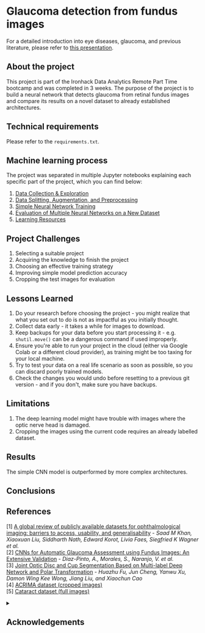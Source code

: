 # Glaucoma detection from fundus images
For a detailed introduction into eye diseases, glaucoma, and previous literature, please refer to [this presentation](link-to-presentation-on-GitHub).

## About the project
This project is part of the Ironhack Data Analytics Remote Part Time bootcamp and was completed in 3 weeks. The purpose of the project is to build a neural network that detects glaucoma from retinal fundus images and compare its results on a novel dataset to already established architectures.

## Technical requirements
Please refer to the `requirements.txt`.

## Machine learning process
The project was separated in multiple Jupyter notebooks explaining each specific part of the project, which you can find below:

1. [Data Collection & Exploration](https://github.com/sabinagio/do-you-see-what-AI-see/blob/master/1-data-collection-and-exploration.ipynb)
2. [Data Splitting, Augmentation, and Preprocessing](https://github.com/sabinagio/do-you-see-what-AI-see/blob/master/2-data-splitting-and-augmentation.ipynb)
3. [Simple Neural Network Training](https://github.com/sabinagio/do-you-see-what-AI-see/blob/master/3-simple-CNN-model-acrima-training.ipynb)  
4. [Evaluation of Multiple Neural Networks on a New Dataset](https://github.com/sabinagio/do-you-see-what-AI-see/blob/master/4-acrima-models-evaluation.ipynb)  
5. [Learning Resources](https://github.com/sabinagio/do-you-see-what-AI-see/blob/master/learning-resources.md)

## Project Challenges 
1. Selecting a suitable project
2. Acquiring the knowledge to finish the project
3. Choosing an effective training strategy 
4. Improving simple model prediction accuracy
5. Cropping the test images for evaluation

## Lessons Learned
1. Do your research before choosing the project - you might realize that what you set out to do is not as impactful as you initially thought.
2. Collect data early - it takes a while for images to download.
3. Keep backups for your data before you start processing it - e.g. `shutil.move()` can be a dangerous command if used improperly.
4. Ensure you're able to run your project in the cloud (either via Google Colab or a different cloud provider), as training might be too taxing for your local machine.
5. Try to test your data on a real life scenario as soon as possible, so you can discard poorly trained models.
6. Check the changes you would undo before resetting to a previous git version - and if you don't, make sure you have backups.
 
## Limitations
1. The deep learning model might have trouble with images where the optic nerve head is damaged.
2. Cropping the images using the current code requires an already labelled dataset.

## Results
The simple CNN model is outperformed by more complex architectures.

## Conclusions

## References
[1] [A global review of publicly available datasets for ophthalmological imaging: barriers to access, usability, and generalisability](https://www.thelancet.com/journals/landig/article/PIIS2589-7500(20)30240-5/fulltext) - *Saad M Khan, Xiaoxuan Liu, Siddharth Nath, Edward Korot, Livia Faes, Siegfried K Wagner et al.*  
[2] [CNNs for Automatic Glaucoma Assessment using Fundus Images: An Extensive Validation](https://biomedical-engineering-online.biomedcentral.com/articles/10.1186/s12938-019-0649-y#Sec3) - *Diaz-Pinto, A., Morales, S., Naranjo, V. et al.*  
[3] [Joint Optic Disc and Cup Segmentation Based on Multi-label Deep Network and Polar Transformation](https://arxiv.org/abs/1801.00926) - *Huazhu Fu, Jun Cheng, Yanwu Xu, Damon Wing Kee Wong, Jiang Liu, and Xiaochun Cao*  
[4] [ACRIMA dataset (cropped images)](https://figshare.com/s/c2d31f850af14c5b5232)  
[5] [Cataract dataset (full images)](https://www.kaggle.com/datasets/jr2ngb/cataractdataset)

<details>
<summary><h2>Acknowledgements</h2></summary>

Thank you Xisca & Arek for the support, inspiration, and encouragement throughout the bootcamp and especially during the final project :star:
</details>
